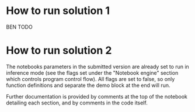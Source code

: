 # How to run solution 1

BEN TODO

# How to run solution 2

The notebooks parameters in the submitted version are already set to run in inference mode (see the flags set under the "Notebook engine" section which controls program control flow).
All flags are set to false, so only function definitions and separate the demo block at the end will run.

Further documentation is provided by comments at the top of the notebook detailing each section, and by comments in the code itself.